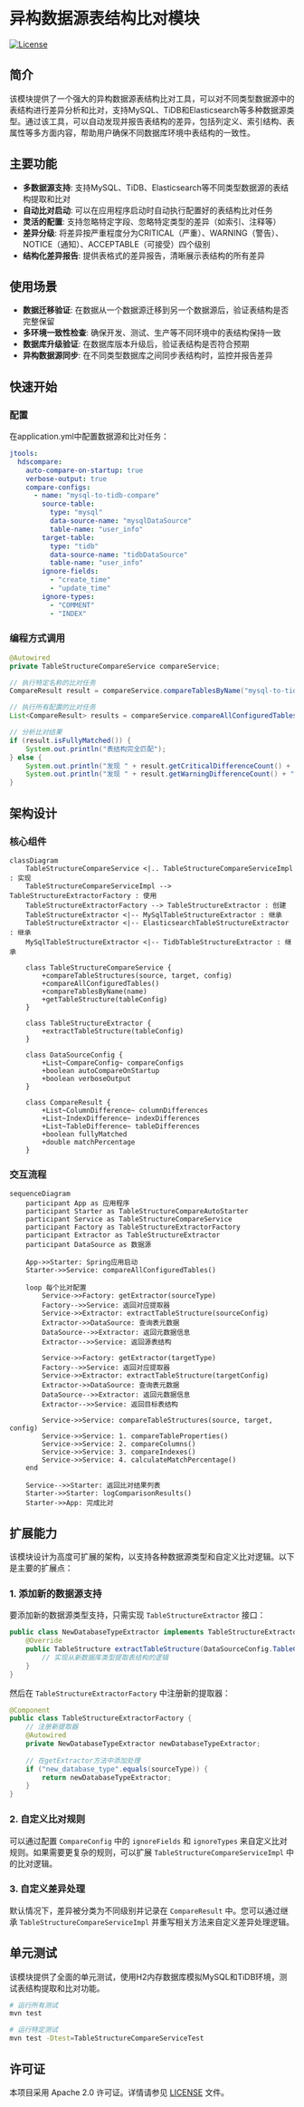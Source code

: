 # 异构数据源表结构比对模块

[![License](https://img.shields.io/badge/license-Apache%202-blue.svg)](LICENSE)

## 简介

该模块提供了一个强大的异构数据源表结构比对工具，可以对不同类型数据源中的表结构进行差异分析和比对，支持MySQL、TiDB和Elasticsearch等多种数据源类型。通过该工具，可以自动发现并报告表结构的差异，包括列定义、索引结构、表属性等多方面内容，帮助用户确保不同数据库环境中表结构的一致性。

## 主要功能

- **多数据源支持**: 支持MySQL、TiDB、Elasticsearch等不同类型数据源的表结构提取和比对
- **自动比对启动**: 可以在应用程序启动时自动执行配置好的表结构比对任务
- **灵活的配置**: 支持忽略特定字段、忽略特定类型的差异（如索引、注释等）
- **差异分级**: 将差异按严重程度分为CRITICAL（严重）、WARNING（警告）、NOTICE（通知）、ACCEPTABLE（可接受）四个级别
- **结构化差异报告**: 提供表格式的差异报告，清晰展示表结构的所有差异

## 使用场景

- **数据迁移验证**: 在数据从一个数据源迁移到另一个数据源后，验证表结构是否完整保留
- **多环境一致性检查**: 确保开发、测试、生产等不同环境中的表结构保持一致
- **数据库升级验证**: 在数据库版本升级后，验证表结构是否符合预期
- **异构数据源同步**: 在不同类型数据库之间同步表结构时，监控并报告差异

## 快速开始

### 配置

在application.yml中配置数据源和比对任务：

```yaml
jtools:
  hdscompare:
    auto-compare-on-startup: true
    verbose-output: true
    compare-configs:
      - name: "mysql-to-tidb-compare"
        source-table:
          type: "mysql"
          data-source-name: "mysqlDataSource"
          table-name: "user_info"
        target-table:
          type: "tidb"
          data-source-name: "tidbDataSource"
          table-name: "user_info"
        ignore-fields:
          - "create_time"
          - "update_time"
        ignore-types:
          - "COMMENT"
          - "INDEX"
```

### 编程方式调用

```java
@Autowired
private TableStructureCompareService compareService;

// 执行特定名称的比对任务
CompareResult result = compareService.compareTablesByName("mysql-to-tidb-compare");

// 执行所有配置的比对任务
List<CompareResult> results = compareService.compareAllConfiguredTables();

// 分析比对结果
if (result.isFullyMatched()) {
    System.out.println("表结构完全匹配");
} else {
    System.out.println("发现 " + result.getCriticalDifferenceCount() + " 个严重差异");
    System.out.println("发现 " + result.getWarningDifferenceCount() + " 个警告差异");
}
```

## 架构设计

### 核心组件

```mermaid
classDiagram
    TableStructureCompareService <|.. TableStructureCompareServiceImpl : 实现
    TableStructureCompareServiceImpl --> TableStructureExtractorFactory : 使用
    TableStructureExtractorFactory --> TableStructureExtractor : 创建
    TableStructureExtractor <|-- MySqlTableStructureExtractor : 继承
    TableStructureExtractor <|-- ElasticsearchTableStructureExtractor : 继承
    MySqlTableStructureExtractor <|-- TidbTableStructureExtractor : 继承
    
    class TableStructureCompareService {
        +compareTableStructures(source, target, config)
        +compareAllConfiguredTables()
        +compareTablesByName(name)
        +getTableStructure(tableConfig)
    }
    
    class TableStructureExtractor {
        +extractTableStructure(tableConfig)
    }
    
    class DataSourceConfig {
        +List~CompareConfig~ compareConfigs
        +boolean autoCompareOnStartup
        +boolean verboseOutput
    }
    
    class CompareResult {
        +List~ColumnDifference~ columnDifferences
        +List~IndexDifference~ indexDifferences
        +List~TableDifference~ tableDifferences
        +boolean fullyMatched
        +double matchPercentage
    }
```

### 交互流程

```mermaid
sequenceDiagram
    participant App as 应用程序
    participant Starter as TableStructureCompareAutoStarter
    participant Service as TableStructureCompareService
    participant Factory as TableStructureExtractorFactory
    participant Extractor as TableStructureExtractor
    participant DataSource as 数据源
    
    App->>Starter: Spring应用启动
    Starter->>Service: compareAllConfiguredTables()
    
    loop 每个比对配置
        Service->>Factory: getExtractor(sourceType)
        Factory-->>Service: 返回对应提取器
        Service->>Extractor: extractTableStructure(sourceConfig)
        Extractor->>DataSource: 查询表元数据
        DataSource-->>Extractor: 返回元数据信息
        Extractor-->>Service: 返回源表结构
        
        Service->>Factory: getExtractor(targetType)
        Factory-->>Service: 返回对应提取器
        Service->>Extractor: extractTableStructure(targetConfig)
        Extractor->>DataSource: 查询表元数据
        DataSource-->>Extractor: 返回元数据信息
        Extractor-->>Service: 返回目标表结构
        
        Service->>Service: compareTableStructures(source, target, config)
        Service->>Service: 1. compareTableProperties()
        Service->>Service: 2. compareColumns()
        Service->>Service: 3. compareIndexes()
        Service->>Service: 4. calculateMatchPercentage()
    end
    
    Service-->>Starter: 返回比对结果列表
    Starter->>Starter: logComparisonResults()
    Starter->>App: 完成比对
```

## 扩展能力

该模块设计为高度可扩展的架构，以支持各种数据源类型和自定义比对逻辑。以下是主要的扩展点：

### 1. 添加新的数据源支持

要添加新的数据源类型支持，只需实现 `TableStructureExtractor` 接口：

```java
public class NewDatabaseTypeExtractor implements TableStructureExtractor {
    @Override
    public TableStructure extractTableStructure(DataSourceConfig.TableConfig tableConfig) throws Exception {
        // 实现从新数据库类型提取表结构的逻辑
    }
}
```

然后在 `TableStructureExtractorFactory` 中注册新的提取器：

```java
@Component
public class TableStructureExtractorFactory {
    // 注册新提取器
    @Autowired
    private NewDatabaseTypeExtractor newDatabaseTypeExtractor;
    
    // 在getExtractor方法中添加处理
    if ("new_database_type".equals(sourceType)) {
        return newDatabaseTypeExtractor;
    }
}
```

### 2. 自定义比对规则

可以通过配置 `CompareConfig` 中的 `ignoreFields` 和 `ignoreTypes` 来自定义比对规则。如果需要更复杂的规则，可以扩展 `TableStructureCompareServiceImpl` 中的比对逻辑。

### 3. 自定义差异处理

默认情况下，差异被分类为不同级别并记录在 `CompareResult` 中。您可以通过继承 `TableStructureCompareServiceImpl` 并重写相关方法来自定义差异处理逻辑。

## 单元测试

该模块提供了全面的单元测试，使用H2内存数据库模拟MySQL和TiDB环境，测试表结构提取和比对功能。

```bash
# 运行所有测试
mvn test

# 运行特定测试
mvn test -Dtest=TableStructureCompareServiceTest
```

## 许可证

本项目采用 Apache 2.0 许可证。详情请参见 [LICENSE](LICENSE) 文件。 